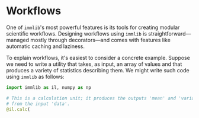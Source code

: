 # Workflows

One of `immlib`'s most powerful features is its tools for creating modular
scientific workflows. Designing workflows using `immlib` is
straightforward&mdash;managed mostly through decorators&mdash;and comes with
features like automatic caching and laziness.

To explain workflows, it's easiest to consider a concrete example. Suppose we
need to write a utility that takes, as input, an array of values and that
produces a variety of statistics describing them. We might write such code
using `immlib` as follows:

```python
import immlib as il, numpy as np

# This is a calculation unit; it produces the outputs 'mean' and 'variance'
# from the input 'data'.
@il.calc(

```
